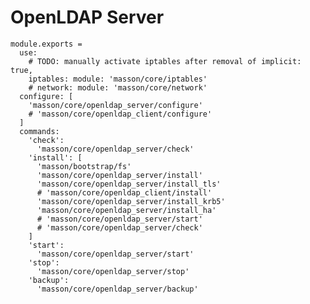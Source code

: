 
# OpenLDAP Server

    module.exports =
      use:
        # TODO: manually activate iptables after removal of implicit: true,
        iptables: module: 'masson/core/iptables'
        # network: module: 'masson/core/network'
      configure: [
        'masson/core/openldap_server/configure'
        # 'masson/core/openldap_client/configure'
      ]
      commands:
        'check':
          'masson/core/openldap_server/check'
        'install': [
          'masson/bootstrap/fs'
          'masson/core/openldap_server/install'
          'masson/core/openldap_server/install_tls'
          # 'masson/core/openldap_client/install'
          'masson/core/openldap_server/install_krb5'
          'masson/core/openldap_server/install_ha'
          # 'masson/core/openldap_server/start'
          # 'masson/core/openldap_server/check'
        ]
        'start':
          'masson/core/openldap_server/start'
        'stop':
          'masson/core/openldap_server/stop'
        'backup':
          'masson/core/openldap_server/backup'
